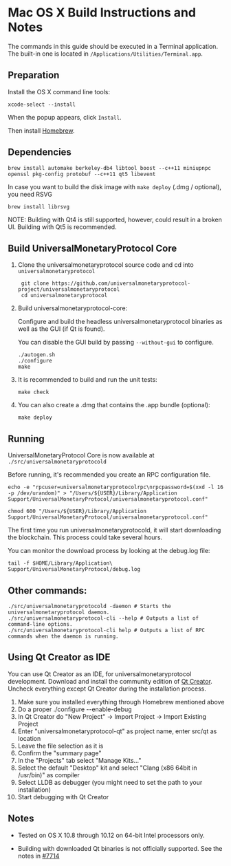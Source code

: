 Mac OS X Build Instructions and Notes
====================================
The commands in this guide should be executed in a Terminal application.
The built-in one is located in `/Applications/Utilities/Terminal.app`.

Preparation
-----------
Install the OS X command line tools:

`xcode-select --install`

When the popup appears, click `Install`.

Then install [Homebrew](http://brew.sh).

Dependencies
----------------------

    brew install automake berkeley-db4 libtool boost --c++11 miniupnpc openssl pkg-config protobuf --c++11 qt5 libevent

In case you want to build the disk image with `make deploy` (.dmg / optional), you need RSVG

    brew install librsvg

NOTE: Building with Qt4 is still supported, however, could result in a broken UI. Building with Qt5 is recommended.

Build UniversalMonetaryProtocol Core
------------------------

1. Clone the universalmonetaryprotocol source code and cd into `universalmonetaryprotocol`

        git clone https://github.com/universalmonetaryprotocol-project/universalmonetaryprotocol
        cd universalmonetaryprotocol

2.  Build universalmonetaryprotocol-core:

    Configure and build the headless universalmonetaryprotocol binaries as well as the GUI (if Qt is found).

    You can disable the GUI build by passing `--without-gui` to configure.

        ./autogen.sh
        ./configure
        make

3.  It is recommended to build and run the unit tests:

        make check

4.  You can also create a .dmg that contains the .app bundle (optional):

        make deploy

Running
-------

UniversalMonetaryProtocol Core is now available at `./src/universalmonetaryprotocold`

Before running, it's recommended you create an RPC configuration file.

    echo -e "rpcuser=universalmonetaryprotocolrpc\nrpcpassword=$(xxd -l 16 -p /dev/urandom)" > "/Users/${USER}/Library/Application Support/UniversalMonetaryProtocol/universalmonetaryprotocol.conf"

    chmod 600 "/Users/${USER}/Library/Application Support/UniversalMonetaryProtocol/universalmonetaryprotocol.conf"

The first time you run universalmonetaryprotocold, it will start downloading the blockchain. This process could take several hours.

You can monitor the download process by looking at the debug.log file:

    tail -f $HOME/Library/Application\ Support/UniversalMonetaryProtocol/debug.log

Other commands:
-------

    ./src/universalmonetaryprotocold -daemon # Starts the universalmonetaryprotocol daemon.
    ./src/universalmonetaryprotocol-cli --help # Outputs a list of command-line options.
    ./src/universalmonetaryprotocol-cli help # Outputs a list of RPC commands when the daemon is running.

Using Qt Creator as IDE
------------------------
You can use Qt Creator as an IDE, for universalmonetaryprotocol development.
Download and install the community edition of [Qt Creator](https://www.qt.io/download/).
Uncheck everything except Qt Creator during the installation process.

1. Make sure you installed everything through Homebrew mentioned above
2. Do a proper ./configure --enable-debug
3. In Qt Creator do "New Project" -> Import Project -> Import Existing Project
4. Enter "universalmonetaryprotocol-qt" as project name, enter src/qt as location
5. Leave the file selection as it is
6. Confirm the "summary page"
7. In the "Projects" tab select "Manage Kits..."
8. Select the default "Desktop" kit and select "Clang (x86 64bit in /usr/bin)" as compiler
9. Select LLDB as debugger (you might need to set the path to your installation)
10. Start debugging with Qt Creator

Notes
-----

* Tested on OS X 10.8 through 10.12 on 64-bit Intel processors only.

* Building with downloaded Qt binaries is not officially supported. See the notes in [#7714](https://github.com/bitcoin/bitcoin/issues/7714)
